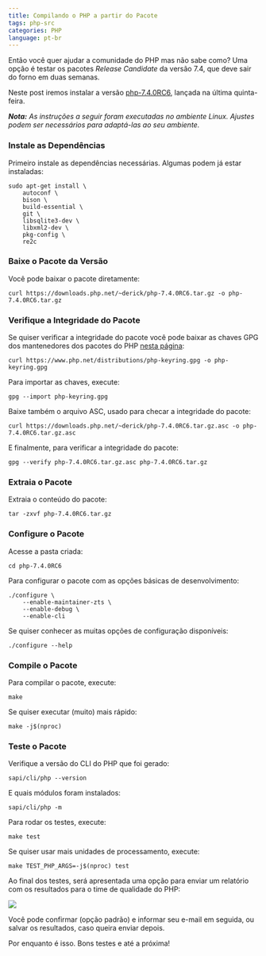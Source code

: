 ```yaml
---
title: Compilando o PHP a partir do Pacote
tags: php-src
categories: PHP
language: pt-br
---
```


Então você quer ajudar a comunidade do PHP mas não sabe como? Uma opção é
testar os pacotes <em>Release Candidate</em> da versão 7.4, que deve sair do
forno em duas semanas.

Neste post iremos instalar a versão [php-7.4.0RC6][package-news], lançada na
última quinta-feira.

_**Nota:** As instruções a seguir foram executadas no ambiente Linux. Ajustes
podem ser necessários para adaptá-las ao seu ambiente._

### Instale as Dependências

Primeiro instale as dependências necessárias. Algumas podem já estar instaladas:

```
sudo apt-get install \
    autoconf \
    bison \
    build-essential \
    git \
    libsqlite3-dev \
    libxml2-dev \
    pkg-config \
    re2c
```

### Baixe o Pacote da Versão

Você pode baixar o pacote diretamente:

```
curl https://downloads.php.net/~derick/php-7.4.0RC6.tar.gz -o php-7.4.0RC6.tar.gz
```

### Verifique a Integridade do Pacote

Se quiser verificar a integridade do pacote você pode baixar as chaves GPG dos
mantenedores dos pacotes do PHP [nesta página][gpg-keys]:

```
curl https://www.php.net/distributions/php-keyring.gpg -o php-keyring.gpg
```

Para importar as chaves, execute:

```
gpg --import php-keyring.gpg
```

Baixe também o arquivo ASC, usado para checar a integridade do pacote: 

```
curl https://downloads.php.net/~derick/php-7.4.0RC6.tar.gz.asc -o php-7.4.0RC6.tar.gz.asc
```

E finalmente, para verificar a integridade do pacote:

```
gpg --verify php-7.4.0RC6.tar.gz.asc php-7.4.0RC6.tar.gz
```

### Extraia o Pacote

Extraia o conteúdo do pacote:

```
tar -zxvf php-7.4.0RC6.tar.gz
```

### Configure o Pacote

Acesse a pasta criada:

```
cd php-7.4.0RC6
```

Para configurar o pacote com as opções básicas de desenvolvimento:

```
./configure \
    --enable-maintainer-zts \
    --enable-debug \
    --enable-cli
```

Se quiser conhecer as muitas opções de configuração disponíveis:

```
./configure --help
```

### Compile o Pacote 

Para compilar o pacote, execute:

```
make
```

Se quiser executar (muito) mais rápido:

```
make -j$(nproc)
```

### Teste o Pacote

Verifique a versão do CLI do PHP que foi gerado:

```
sapi/cli/php --version
```

E quais módulos foram instalados:

```
sapi/cli/php -m
```

Para rodar os testes, execute:

```
make test
```

Se quiser usar mais unidades de processamento, execute:

```
make TEST_PHP_ARGS=-j$(nproc) test
```

Ao final dos testes, será apresentada uma opção para enviar um relatório com os
resultados para o time de qualidade do PHP:

<img src="{{ site.url }}/content/posts/pt-br/2019/11/compilando-o-php-a-partir-do-pacote/qa-report-prompt.png" />

Você pode confirmar (opção padrão) e informar seu e-mail em seguida, ou salvar
os resultados, caso queira enviar depois.

Por enquanto é isso. Bons testes e até a próxima!

[gpg-keys]: https://www.php.net/gpg-keys.php
[package-news]: https://www.php.net/archive/2019.php#2019-11-14-1
[sammy-post]: https://www.sammyk.me/compiling-php-from-source-writing-tests-for-php-source
